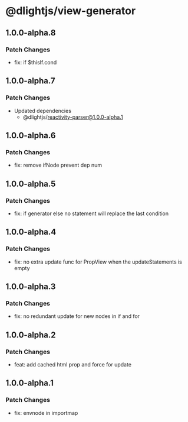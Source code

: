 # @dlightjs/view-generator

## 1.0.0-alpha.8

### Patch Changes

- fix: if $thisIf.cond

## 1.0.0-alpha.7

### Patch Changes

- Updated dependencies
  - @dlightjs/reactivity-parser@1.0.0-alpha.1

## 1.0.0-alpha.6

### Patch Changes

- fix: remove ifNode prevent dep num

## 1.0.0-alpha.5

### Patch Changes

- fix: if generator else no statement will replace the last condition

## 1.0.0-alpha.4

### Patch Changes

- fix: no extra update func for PropView when the updateStatements is empty

## 1.0.0-alpha.3

### Patch Changes

- fix: no redundant update for new nodes in if and for

## 1.0.0-alpha.2

### Patch Changes

- feat: add cached html prop and force for update

## 1.0.0-alpha.1

### Patch Changes

- fix: envnode in importmap
